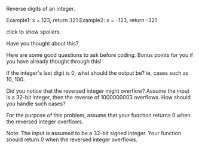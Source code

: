 Reverse digits of an integer.


Example1: x =  123, return  321
Example2: x = -123, return -321


click to show spoilers.

Have you thought about this?

Here are some good questions to ask before coding. Bonus points for you if you have already thought through this!

If the integer's last digit is 0, what should the output be? ie, cases such as 10, 100.

Did you notice that the reversed integer might overflow? Assume the input is a 32-bit integer, then the reverse of 1000000003 overflows. How should you handle such cases?

For the purpose of this problem, assume that your function returns 0 when the reversed integer overflows.





Note:
The input is assumed to be a 32-bit signed integer. Your function should return 0 when the reversed integer overflows.
